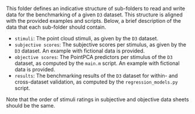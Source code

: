 
This folder defines an indicative structure of sub-folders to read and write data for the benchmarking of a given `D3` dataset.
This structure is aligned with the provided examples and scripts.
Below, a brief description of the data that each sub-folder should contain.

- `stimuli`: The point cloud stimuli, as given by the `D3` dataset.
- `subjective scores`: The subjective scores per stimulus, as given by the `D3` dataset. An example with fictional data is provided.
- `objective scores`: The PointPCA predictors per stimulus of the `D3` dataset, as computed by the `main.m` script. An example with fictional data is provided.
- `results`: The benchmarking results of the `D3` dataset for within- and cross-dataset validation, as computed by the `regression_models.py` script. 

Note that the order of stimuli ratings in subjective and objective data sheets should be the same.
